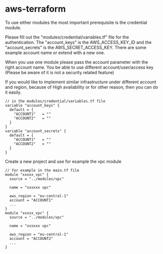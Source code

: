 # aws-terraform

To use either modules the most important prerequisite is the credential module.

Please fill out the "modules/credential/variables.tf" file for the authentication.
The "account_keys" is the AWS_ACCESS_KEY_ID and the "account_secrets" is the AWS_SECRET_ACCESS_KEY.
There are some example account name or extend with a new one.

When you use one module please pass the account parameter with the right account name.
You be able to use different account/user/access key
(Please be aware of it is not a security related feature) 

If you would like to implement similar infrastructure under different account and region, because of High availability or for other reason, then you can do it easily.

```
// in the modules/credential/variables.tf file
variable "account_keys" {
  default = {
    "ACCOUNT1"   = ""
    "ACCOUNT2"   = ""
  }
}
variable "account_secrets" {
  default = {
    "ACCOUNT1"   = ""
    "ACCOUNT2"   = ""
  }
}
```

Create a new project and use for example the vpc module
```
// for example in the main.tf file
module "xxxxx_vpc" {
  source = "../modules/vpc"

  name = "xxxxxx vpc"

  aws_region = "eu-central-1"
  account = "ACCOUNT1"
  ...
}
module "xxxxx_vpc" {
  source = "../modules/vpc"

  name = "xxxxxx vpc"

  aws_region = "eu-central-1"
  account = "ACCOUNT2"
  ...
}
```


